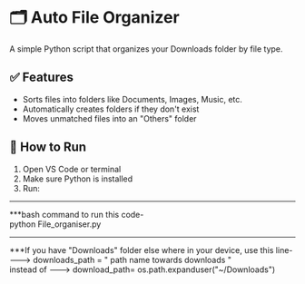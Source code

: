 # 🗂 Auto File Organizer

A simple Python script that organizes your Downloads folder by file type.

## ✅ Features

- Sorts files into folders like Documents, Images, Music, etc.
- Automatically creates folders if they don't exist
- Moves unmatched files into an "Others" folder

## 🚀 How to Run

1. Open VS Code or terminal
2. Make sure Python is installed
3. Run:
-------------------------------------------------------------------
***bash command to run this code-  
         python File_organiser.py

-------------------------------------------------------------------
***If you have "Downloads" folder else where in your device, use this line----> 
                  downloads_path = " path name towards downloads "      
                  instead of --->   download_path= os.path.expanduser("~/Downloads")
